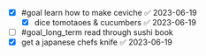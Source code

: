 - [x] #goal learn how to make ceviche ✅ 2023-06-19
	- [x] dice tomotaoes & cucumbers ✅ 2023-06-19
- [ ] #goal_long_term  read through sushi book
- [x]  get a japanese chefs knife ✅ 2023-06-19
